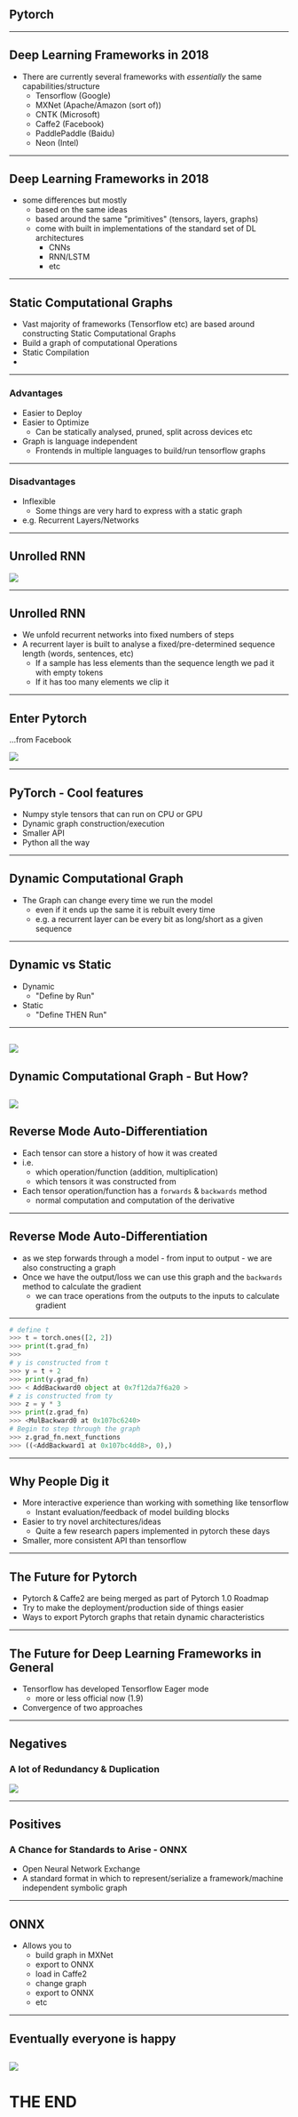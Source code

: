 ## Pytorch
---
## Deep Learning Frameworks in 2018
- There are currently several frameworks with *essentially* the same capabilities/structure
    - Tensorflow (Google)
    - MXNet (Apache/Amazon (sort of))
    - CNTK (Microsoft)
    - Caffe2 (Facebook)
    - PaddlePaddle (Baidu)
    - Neon (Intel)
---
## Deep Learning Frameworks in 2018

- some differences but mostly
    - based on the same ideas
    - based around the same "primitives" (tensors, layers, graphs)
    - come with built in implementations of the standard set of DL architectures
        - CNNs
        - RNN/LSTM
        - etc
---
## Static Computational Graphs

- Vast majority of frameworks (Tensorflow etc) are based around constructing Static Computational Graphs
- Build a graph of computational Operations
- Static Compilation
-
---
### Advantages
- Easier to Deploy
- Easier to Optimize
    - Can be statically analysed, pruned, split across devices etc
- Graph is language independent
    - Frontends in multiple languages to build/run tensorflow graphs
---
### Disadvantages
- Inflexible
    - Some things are very hard to express with a static graph
- e.g. Recurrent Layers/Networks

---
## Unrolled RNN

![](/images/unrolled-rnn.png)

---
## Unrolled RNN

- We unfold recurrent networks into fixed numbers of steps
- A recurrent layer is built to analyse a fixed/pre-determined sequence length (words, sentences, etc)
    - If a sample has less elements than the sequence length we pad it with empty tokens
    - If it has too many elements we clip it
---
## Enter Pytorch

...from Facebook

![](/images/zuckerberg-stare.gif)

---
## PyTorch - Cool features
- Numpy style tensors that can run on CPU or GPU
- Dynamic graph construction/execution
- Smaller API
- Python all the way
---
## Dynamic Computational Graph
- The Graph can change every time we run the model
    - even if it ends up the same it is rebuilt every time
    - e.g. a recurrent layer can be every bit as long/short as a given sequence
---
## Dynamic vs Static
- Dynamic
    - "Define by Run"
- Static
    - "Define THEN Run"
---
![](/images/dynamic_graph.gif)
---
## Dynamic Computational Graph - But How?
<!-- ![](/images/how-cat.gif) -->
![](/images/how-monkey.gif)
---
## Reverse Mode Auto-Differentiation
- Each tensor can store a history of how it was created
- i.e.
    - which operation/function (addition, multiplication)
    - which tensors it was constructed from
- Each tensor operation/function has a `forwards` & `backwards` method
    - normal computation and computation of the derivative
---
## Reverse Mode Auto-Differentiation
- as we step forwards through a model - from input to output - we are also constructing a graph
- Once we have the output/loss we can use this graph and the `backwards` method to calculate the gradient
  - we can trace operations from the outputs to the inputs to calculate gradient
  <!-- - So as we travel forwards each tensor is both computing output and building a graph that will be used to compute the gradient -->
<!-- - Every forward pass == a new graph -->
---
```python
# define t
>>> t = torch.ones([2, 2])
>>> print(t.grad_fn)
>>>
# y is constructed from t
>>> y = t + 2
>>> print(y.grad_fn)
>>> < AddBackward0 object at 0x7f12da7f6a20 >
# z is constructed from ty
>>> z = y * 3
>>> print(z.grad_fn)
>>> <MulBackward0 at 0x107bc6240>
# Begin to step through the graph
>>> z.grad_fn.next_functions
>>> ((<AddBackward1 at 0x107bc4dd8>, 0),)
```
---
## Why People Dig it
- More interactive experience than working with something like tensorflow
    - Instant evaluation/feedback of model building blocks
- Easier to try novel architectures/ideas
    - Quite a few research papers implemented in pytorch these days
- Smaller, more consistent API than tensorflow
---
## The Future for Pytorch
- Pytorch & Caffe2 are being merged as part of Pytorch 1.0 Roadmap
- Try to make the deployment/production side of things easier
- Ways to export Pytorch graphs that retain dynamic characteristics

---
## The Future for Deep Learning Frameworks in General
- Tensorflow has developed Tensorflow Eager mode
    - more or less official now (1.9)
- Convergence of two approaches

---
## Negatives
### A lot of Redundancy & Duplication

![](/images/ultron-call-ultrons.gif)

---
## Positives
### A Chance for Standards to Arise - ONNX

- Open Neural Network Exchange
- A standard format in which to represent/serialize a framework/machine independent symbolic graph

---
## ONNX

- Allows you to
    - build graph in MXNet
    - export to ONNX
    - load in Caffe2
    - change graph
    - export to ONNX
    - etc
---
## Eventually everyone is happy

![](/images/brad-pitt-sucks.gif)
---
# THE END
